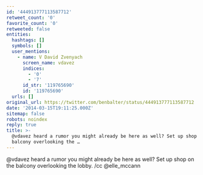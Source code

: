 ```yaml
---
id: '444913777113587712'
retweet_count: '0'
favorite_count: '0'
retweeted: false
entities:
  hashtags: []
  symbols: []
  user_mentions:
    - name: V David Zvenyach
      screen_name: vdavez
      indices:
        - '0'
        - '7'
      id_str: '119765690'
      id: '119765690'
  urls: []
original_url: https://twitter.com/benbalter/status/444913777113587712
date: '2014-03-15T19:11:25.000Z'
sitemap: false
robots: noindex
reply: true
title: >-
  @vdavez heard a rumor you might already be here as well? Set up shop on the
  balcony overlooking the …
---
```


@vdavez heard a rumor you might already be here as well? Set up shop on the balcony overlooking the lobby. /cc @elle_mccann